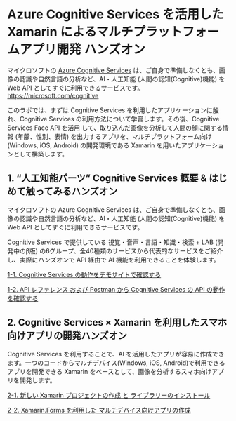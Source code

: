 # Azure Cognitive Services を活用した Xamarin によるマルチプラットフォームアプリ開発 ハンズオン

マイクロソフトの [Azure Cognitive Services](https://azure.microsoft.com/ja-jp/services/cognitive-services/) は、ご自身で準備しなくとも、画像の認識や自然言語の分析など、AI・人工知能 (人間の認知(Cognitive)機能) を Web API としてすぐに利用できるサービスです。  
<https://microsoft.com/cognitive>

このラボでは、まずは Cognitive Services を利用したアプリケーションに触れ、Cognitive Services の利用方法について学習します。その後、Cognitive Services Face API を活用 して、取り込んだ画像を分析して人間の顔に関する情報 (年齢、性別、表情) を出力するアプリを、マルチプラットフォーム向け(Windows, iOS, Android) の開発環境である Xamarin を用いたアプリケーションとして構築します。

## 1. “人工知能パーツ” Cognitive Services 概要 & はじめて触ってみるハンズオン

マイクロソフトの Azure Cognitive Services は、ご自身で準備しなくとも、画像の認識や自然言語の分析など、AI・人工知能 (人間の認知(Cognitive)機能) を Web API としてすぐに利用できるサービスです。

Cognitive Services で提供している 視覚・音声・言語・知識・検索 + LAB (開発中のβ版) の6グループ、全40種類のサービスから代表的なサービスをご紹介し、実際にハンズオンで API 経由で AI 機能を利用できることを体験します。  

[1-1. Cognitive Services の動作をデモサイトで確認する](1_CognitiveServicesTrial01.md)

[1-2. API レファレンス および Postman から Cognitive Services の API の動作を確認する](1_CognitiveServicesTrial02.md)

## 2. Cognitive Services × Xamarin を利用したスマホ向けアプリの開発ハンズオン

Cognitive Services を利用することで、AI を活用したアプリが容易に作成できます。一つのコードからマルチデバイス(Windows, iOS, Android)で利用できるアプリを開発できる Xamarin をベースとして、画像を分析するスマホ向けアプリを開発します。

[2-1. 新しい Xamarin プロジェクトの作成 と ライブラリーのインストール](2_CognitiveXamarinAppDev_win01.md)

[2-2. Xamarin.Forms を利用した マルチデバイス向けアプリの作成](2_CognitiveXamarinAppDev_win02.md)